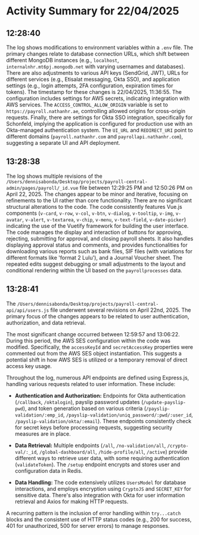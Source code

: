 # Activity Summary for 22/04/2025

## 12:28:40
The log shows modifications to environment variables within a `.env` file.  The primary changes relate to database connection URLs, which shift between different MongoDB instances (e.g., `localhost`,  `internalnhr.mt6pj.mongodb.net` with varying usernames and databases).  There are also adjustments to various API keys (SendGrid, JWT), URLs for different services (e.g., Etisalat messaging, Okta SSO), and application settings (e.g., login attempts, 2FA configuration, expiration times for tokens).  The timestamp for these changes is 22/04/2025, 11:36:55.  The configuration includes settings for AWS secrets, indicating integration with AWS services.  The `ACCESS_CONTROL_ALLOW_ORIGIN` variable is set to `https://payroll.nathanhr.ae`, controlling allowed origins for cross-origin requests.  Finally, there are settings for Okta SSO integration, specifically for Schonfeld, implying the application is configured for production use with an Okta-managed authentication system.  The `UI_URL` and `REDIRECT_URI` point to different domains (`payroll.nathanhr.com` and `payrollapi.nathanhr.com`), suggesting a separate UI and API deployment.


## 13:28:38
The log shows multiple revisions of the `/Users/dennisabonda/Desktop/projects/payroll-central-admin/pages/payroll/_id.vue` file between 12:29:25 PM and 12:50:26 PM on April 22, 2025.  The changes appear to be minor and iterative, focusing on refinements to the UI rather than core functionality.  There are no significant structural alterations to the code.  The code consistently features Vue.js components (`v-card`, `v-row`, `v-col`, `v-btn`, `v-dialog`, `v-tooltip`, `v-img`, `v-avatar`, `v-alert`, `v-textarea`, `v-chip`, `v-menu`, `v-text-field`, `v-date-picker`) indicating the use of the Vuetify framework for building the user interface.  The code manages the display and interaction of buttons for approving, rejecting, submitting for approval, and closing payroll sheets.  It also handles displaying approval status and comments, and provides functionalities for downloading various reports such as bank files, SIF files (with variations for different formats like 'format 2 Lulu'), and a Journal Voucher sheet.  The repeated edits suggest debugging or small adjustments to the layout and conditional rendering within the UI based on the `payrollprocesses` data.


## 13:28:41
The `/Users/dennisabonda/Desktop/projects/payroll-central-api/api/users.js` file underwent several revisions on April 22nd, 2025.  The primary focus of the changes appears to be related to user authentication, authorization, and data retrieval.

The most significant change occurred between 12:59:57 and 13:06:22. During this period, the AWS SES configuration within the code was modified. Specifically, the `accessKeyId` and `secretAccessKey` properties were commented out from the AWS SES object instantiation.  This suggests a potential shift in how AWS SES is utilized or a temporary removal of direct access key usage.

Throughout the log, numerous API endpoints are defined using Express.js, handling various requests related to user information. These include:

* **Authentication and Authorization:**  Endpoints for Okta authentication (`/callback`, `/oktalogin`), payslip password updates (`/update-payslip-pwd`), and token generation based on various criteria (`/payslip-validation/:emp_id`, `/payslip-validation/uniq_password/:pwd/:user_id`, `/payslip-validation/okta/:email`).  These endpoints consistently check for secret keys before processing requests, suggesting security measures are in place.

* **Data Retrieval:**  Multiple endpoints (`/all`, `/no-validation/all`, `/crypto-val/:_id`, `/global-dashboard/all`, `/hide-profile/all`, `/active`) provide different ways to retrieve user data, with some requiring authentication (`validateToken`). The `/setup` endpoint encrypts and stores user and configuration data in Redis.

* **Data Handling:** The code extensively utilizes `UsersModel` for database interactions, and employs encryption using `CryptoJS` and `SECRET_KEY` for sensitive data.  There's also integration with Okta for user information retrieval and Axios for making HTTP requests.

A recurring pattern is the inclusion of error handling within `try...catch` blocks and the consistent use of HTTP status codes (e.g., 200 for success, 401 for unauthorized, 500 for server errors) to manage responses.
